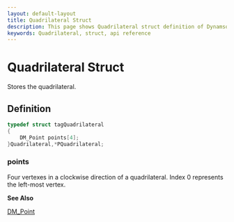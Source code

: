 ```yaml
---
layout: default-layout
title: Quadrilateral Struct
description: This page shows Quadrilateral struct definition of Dynamsoft Document Normalizer SDK C Edition.
keywords: Quadrilateral, struct, api reference
---
```



# Quadrilateral Struct

Stores the quadrilateral.  

## Definition

```c
typedef struct tagQuadrilateral
{
    DM_Point points[4];
}Quadrilateral,*PQuadrilateral;
```

### points

Four vertexes in a clockwise direction of a quadrilateral. Index 0 represents the left-most vertex.

**See Also**

[DM_Point](point.md)
